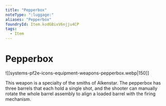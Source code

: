 ```yaml
---
title: "Pepperbox"
noteType: ":luggage:"
aliases: "Pepperbox"
foundryId: Item.kodGBixV6njju4CP
tags:
  - Item
---
```


# Pepperbox
![[systems-pf2e-icons-equipment-weapons-pepperbox.webp|150]]

This weapon is a specialty of the smiths of Alkenstar. The pepperbox has three barrels that each hold a single shot, and the shooter can manually rotate the whole barrel assembly to align a loaded barrel with the firing mechanism.
